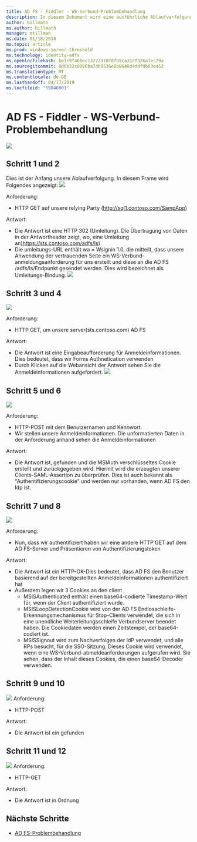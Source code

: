 ```yaml
---
title: AD FS - Fiddler - WS-Verbund-Problembehandlung
description: In diesem Dokument wird eine ausführliche Ablaufverfolgung von einem Exchange WS-Verbund mit AD FS
author: billmath
ms.author: billmath
manager: mtillman
ms.date: 01/18/2018
ms.topic: article
ms.prod: windows-server-threshold
ms.technology: identity-adfs
ms.openlocfilehash: be1c9f466ec13272d10f0fb9ca31cf326a1ec29a
ms.sourcegitcommit: 0d0b32c8986ba7db9536e0b8648d4ddf9b03e452
ms.translationtype: MT
ms.contentlocale: de-DE
ms.lasthandoff: 04/17/2019
ms.locfileid: "59846901"
---
```

# <a name="ad-fs-troubleshooting---fiddler---ws-federation"></a>AD FS - Fiddler - WS-Verbund-Problembehandlung
![](media/ad-fs-tshoot-fiddler-ws-fed/fiddler9.png)

## <a name="step-1-and-2"></a>Schritt 1 und 2
Dies ist der Anfang unsere Ablaufverfolgung.  In diesem Frame wird Folgendes angezeigt: ![](media/ad-fs-tshoot-fiddler-ws-fed/fiddler1.png)

Anforderung:

- HTTP GET auf unsere relying Party (http://sql1.contoso.com/SampApp)

Antwort:

- Die Antwort ist eine HTTP 302 (Umleitung).  Die Übertragung von Daten in der Antwortheader zeigt, wo, eine Umleitung an)https://sts.contoso.com/adfs/ls)
- Die umleitungs-URL enthält wa = Wsignin 1.0, die mitteilt, dass unsere Anwendung der vertrauenden Seite ein WS-Verbund-anmeldungsanforderung für uns erstellt und diese an die AD FS /adfs/ls/Endpunkt gesendet werden.  Dies wird bezeichnet als Umleitungs-Bindung.
![](media/ad-fs-tshoot-fiddler-ws-fed/fiddler2.png)

## <a name="step-3-and-4"></a>Schritt 3 und 4

![](media/ad-fs-tshoot-fiddler-ws-fed/fiddler3.png)

Anforderung:

- HTTP GET, um unsere server(sts.contoso.com) AD FS

Antwort:

- Die Antwort ist eine Eingabeaufforderung für Anmeldeinformationen.  Dies bedeutet, dass wir Forms Authnetication verwenden
- Durch Klicken auf die Webansicht der Antwort sehen Sie die Anmeldeinformationen aufgefordert.
![](media/ad-fs-tshoot-fiddler-ws-fed/fiddler6.png)

## <a name="step-5-and-6"></a>Schritt 5 und 6

![](media/ad-fs-tshoot-fiddler-ws-fed/fiddler4.png)

Anforderung:

- HTTP-POST mit dem Benutzernamen und Kennwort.  
- Wir stellen unsere Anmeldeinformationen.  Die unformatierten Daten in der Anforderung anhand sehen die Anmeldeinformationen

Antwort:

- Die Antwort ist, gefunden und die MSIAuth verschlüsseltes Cookie erstellt und zurückgegeben wird.  Hiermit wird die erzeugten unserer Clients-SAML-Assertion zu überprüfen.  Dies ist auch bekannt als "Authentifizierungscookie" und werden nur vorhanden, wenn AD FS den Idp ist.


## <a name="step-7-and-8"></a>Schritt 7 und 8
![](media/ad-fs-tshoot-fiddler-ws-fed/fiddler5.png)

Anforderung:

- Nun, dass wir authentifiziert haben wir eine andere HTTP GET auf dem AD FS-Server und Präsentieren von Authentifizierungstoken

Antwort:

- Die Antwort ist ein HTTP-OK-Dies bedeutet, dass AD FS den Benutzer basierend auf der bereitgestellten Anmeldeinformationen authentifiziert hat
- Außerdem legen wir 3 Cookies an den client
    - MSISAuthenticated enthält einen base64-codierte Timestamp-Wert für, wenn der Client authentifiziert wurde.
    - MSISLoopDetectionCookie wird von der AD FS Endlosschleife-Erkennungsmechanismus für Stop-Clients verwendet, die sich in eine unendliche Weiterleitungsschleife Verbundserver beendet haben. Die Cookiedaten werden einen Zeitstempel, der base64-codiert ist.
    - MSISSignout wird zum Nachverfolgen der IdP verwendet, und alle RPs besucht, für die SSO-Sitzung. Dieses Cookie wird verwendet, wenn eine WS-Verbund-abmeldeanforderungen aufgerufen wird. Sie sehen, dass der Inhalt dieses Cookies, die einen base64-Decoder verwenden.
    
## <a name="step-9-and-10"></a>Schritt 9 und 10
![](media/ad-fs-tshoot-fiddler-ws-fed/fiddler7.png) Anforderung:

- HTTP-POST

Antwort:

- Die Antwort ist ein gefunden

## <a name="step-11-and-12"></a>Schritt 11 und 12
![](media/ad-fs-tshoot-fiddler-ws-fed/fiddler8.png) Anforderung:

- HTTP-GET

Antwort:

- Die Antwort ist in Ordnung

## <a name="next-steps"></a>Nächste Schritte

- [AD FS-Problembehandlung](ad-fs-tshoot-overview.md)